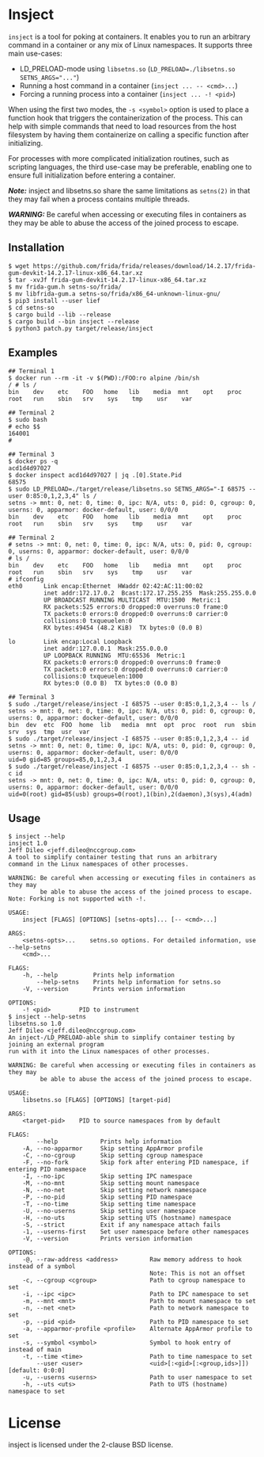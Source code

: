 # Insject

`insject` is a tool for poking at containers. It enables you to run an
arbitrary command in a container or any mix of Linux namespaces. It supports
three main use-cases:

* LD_PRELOAD-mode using `libsetns.so` (`LD_PRELOAD=./libsetns.so SETNS_ARGS="..."`)
* Running a host command in a container (`insject ... -- <cmd>...`)
* Forcing a running process into a container (`insject ... -! <pid>`)

When using the first two modes, the `-s <symbol>` option is used to place a
function hook that triggers the containerization of the process. This can help
with simple commands that need to load resources from the host filesystem by
having them containerize on calling a specific function after initializing.

For processes with more complicated initialization routines, such as scripting
languages, the third use-case may be preferable, enabling one to ensure full
initialization before entering a container.

***Note:*** insject and libsetns.so share the same limitations as `setns(2)` in
that they may fail when a process contains multiple threads.

***WARNING:*** Be careful when accessing or executing files in containers as
they may be able to abuse the access of the joined process to escape.

## Installation

```
$ wget https://github.com/frida/frida/releases/download/14.2.17/frida-gum-devkit-14.2.17-linux-x86_64.tar.xz
$ tar -xvJf frida-gum-devkit-14.2.17-linux-x86_64.tar.xz
$ mv frida-gum.h setns-so/frida/
$ mv libfrida-gum.a setns-so/frida/x86_64-unknown-linux-gnu/
$ pip3 install --user lief
$ cd setns-so
$ cargo build --lib --release
$ cargo build --bin insject --release
$ python3 patch.py target/release/insject
```

## Examples

```
## Terminal 1
$ docker run --rm -it -v $(PWD):/FOO:ro alpine /bin/sh
/ # ls /
bin    dev    etc    FOO   home   lib    media  mnt    opt    proc   root   run    sbin   srv    sys    tmp    usr    var
```

```
## Terminal 2
$ sudo bash
# echo $$
164001
#
```

```
## Terminal 3
$ docker ps -q
acd1d4d97027
$ docker inspect acd1d4d97027 | jq .[0].State.Pid
68575
$ sudo LD_PRELOAD=./target/release/libsetns.so SETNS_ARGS="-I 68575 --user 0:85:0,1,2,3,4" ls /
setns -> mnt: 0, net: 0, time: 0, ipc: N/A, uts: 0, pid: 0, cgroup: 0, userns: 0, apparmor: docker-default, user: 0/0/0
bin    dev    etc    FOO   home   lib    media  mnt    opt    proc   root   run    sbin   srv    sys    tmp    usr    var
```

```
## Terminal 2
# setns -> mnt: 0, net: 0, time: 0, ipc: N/A, uts: 0, pid: 0, cgroup: 0, userns: 0, apparmor: docker-default, user: 0/0/0
# ls /
bin    dev    etc    FOO   home   lib    media  mnt    opt    proc   root   run    sbin   srv    sys    tmp    usr    var
# ifconfig
eth0      Link encap:Ethernet  HWaddr 02:42:AC:11:00:02
          inet addr:172.17.0.2  Bcast:172.17.255.255  Mask:255.255.0.0
          UP BROADCAST RUNNING MULTICAST  MTU:1500  Metric:1
          RX packets:525 errors:0 dropped:0 overruns:0 frame:0
          TX packets:0 errors:0 dropped:0 overruns:0 carrier:0
          collisions:0 txqueuelen:0
          RX bytes:49454 (48.2 KiB)  TX bytes:0 (0.0 B)

lo        Link encap:Local Loopback
          inet addr:127.0.0.1  Mask:255.0.0.0
          UP LOOPBACK RUNNING  MTU:65536  Metric:1
          RX packets:0 errors:0 dropped:0 overruns:0 frame:0
          TX packets:0 errors:0 dropped:0 overruns:0 carrier:0
          collisions:0 txqueuelen:1000
          RX bytes:0 (0.0 B)  TX bytes:0 (0.0 B)
```

```
## Terminal 3
$ sudo ./target/release/insject -I 68575 --user 0:85:0,1,2,3,4 -- ls /
setns -> mnt: 0, net: 0, time: 0, ipc: N/A, uts: 0, pid: 0, cgroup: 0, userns: 0, apparmor: docker-default, user: 0/0/0
bin  dev  etc  FOO  home  lib	media  mnt  opt  proc  root  run  sbin	srv  sys  tmp  usr  var
$ sudo ./target/release/insject -I 68575 --user 0:85:0,1,2,3,4 -- id
setns -> mnt: 0, net: 0, time: 0, ipc: N/A, uts: 0, pid: 0, cgroup: 0, userns: 0, apparmor: docker-default, user: 0/0/0
uid=0 gid=85 groups=85,0,1,2,3,4
$ sudo ./target/release/insject -I 68575 --user 0:85:0,1,2,3,4 -- sh -c id
setns -> mnt: 0, net: 0, time: 0, ipc: N/A, uts: 0, pid: 0, cgroup: 0, userns: 0, apparmor: docker-default, user: 0/0/0
uid=0(root) gid=85(usb) groups=0(root),1(bin),2(daemon),3(sys),4(adm)
```

## Usage

```
$ insject --help
insject 1.0
Jeff Dileo <jeff.dileo@nccgroup.com>
A tool to simplify container testing that runs an arbitrary
command in the Linux namespaces of other processes.

WARNING: Be careful when accessing or executing files in containers as they may
         be able to abuse the access of the joined process to escape.
Note: Forking is not supported with -!.

USAGE:
    insject [FLAGS] [OPTIONS] [setns-opts]... [-- <cmd>...]

ARGS:
    <setns-opts>...    setns.so options. For detailed information, use --help-setns
    <cmd>...           

FLAGS:
    -h, --help          Prints help information
        --help-setns    Prints help information for setns.so
    -V, --version       Prints version information

OPTIONS:
    -! <pid>        PID to instrument
$ insject --help-setns
libsetns.so 1.0
Jeff Dileo <jeff.dileo@nccgroup.com>
An inject-/LD_PRELOAD-able shim to simplify container testing by joining an external program
run with it into the Linux namespaces of other processes.

WARNING: Be careful when accessing or executing files in containers as they may
         be able to abuse the access of the joined process to escape.

USAGE:
    libsetns.so [FLAGS] [OPTIONS] [target-pid]

ARGS:
    <target-pid>    PID to source namespaces from by default

FLAGS:
        --help            Prints help information
    -A, --no-apparmor     Skip setting AppArmor profile
    -C, --no-cgroup       Skip setting cgroup namespace
    -F, --no-fork         Skip fork after entering PID namespace, if entering PID namespace
    -I, --no-ipc          Skip setting IPC namespace
    -M, --no-mnt          Skip setting mount namespace
    -N, --no-net          Skip setting network namespace
    -P, --no-pid          Skip setting PID namespace
    -T, --no-time         Skip setting time namespace
    -U, --no-userns       Skip setting user namespace
    -H, --no-uts          Skip setting UTS (hostname) namespace
    -S, --strict          Exit if any namespace attach fails
    -1, --userns-first    Set user namespace before other namespaces
    -V, --version         Prints version information

OPTIONS:
    -@, --raw-address <address>         Raw memory address to hook instead of a symbol
                                        Note: This is not an offset
    -c, --cgroup <cgroup>               Path to cgroup namespace to set
    -i, --ipc <ipc>                     Path to IPC namespace to set
    -m, --mnt <mnt>                     Path to mount namespace to set
    -n, --net <net>                     Path to network namespace to set
    -p, --pid <pid>                     Path to PID namespace to set
    -a, --apparmor-profile <profile>    Alternate AppArmor profile to set
    -s, --symbol <symbol>               Symbol to hook entry of instead of main
    -t, --time <time>                   Path to time namespace to set
        --user <user>                   <uid>[:<gid>[:<group,ids>]]) [default: 0:0:0]
    -u, --userns <userns>               Path to user namespace to set
    -h, --uts <uts>                     Path to UTS (hostname) namespace to set
```

# License

insject is licensed under the 2-clause BSD license.
